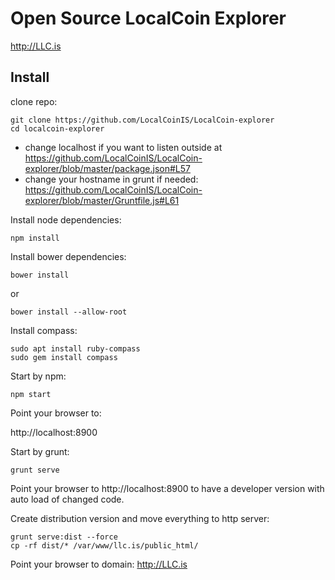 # Open Source LocalCoin Explorer

http://LLC.is

## Install

clone repo:

```
git clone https://github.com/LocalCoinIS/LocalCoin-explorer
cd localcoin-explorer
```

* change localhost if you want to listen outside at https://github.com/LocalCoinIS/LocalCoin-explorer/blob/master/package.json#L57
* change your hostname in grunt if needed: https://github.com/LocalCoinIS/LocalCoin-explorer/blob/master/Gruntfile.js#L61

Install node dependencies:

`npm install`

Install bower dependencies:

`bower install`

or

`bower install --allow-root`

Install compass:

```
sudo apt install ruby-compass
sudo gem install compass
```

Start by npm:

`npm start`

Point your browser to:

http://localhost:8900

Start by grunt:

`grunt serve`

Point your browser to http://localhost:8900 to have a developer version with auto load of changed code.

Create distribution version and move everything to http server:

```
grunt serve:dist --force
cp -rf dist/* /var/www/llc.is/public_html/
```

Point your browser to domain: http://LLC.is
